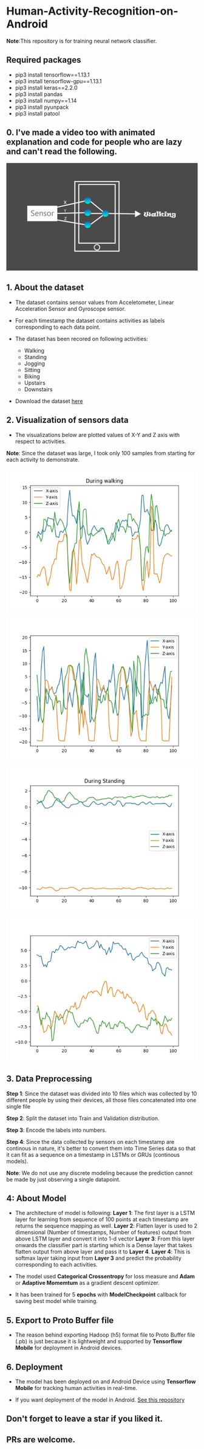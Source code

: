 # Human-Activity-Recognition-on-Android

__Note__:This repository is for training neural network classifier.

## Required packages

* pip3 install tensorflow==1.13.1
* pip3 install tensorflow-gpu==1.13.1
* pip3 install keras==2.2.0
* pip3 install pandas
* pip3 install numpy==1.14
* pip3 install pyunpack
* pip3 install patool

## 0. I've made a video too with animated explanation and code for people who are lazy and can't read the following.

[![yYoutube Video](https://github.com/developershutt/Human-Activity-Recognition-on-Android/blob/master/images/Thumbnail.png)](https://www.youtube.com/watch?v=_OJpKnFqUes)


## 1. About the dataset
* The dataset contains sensor values from Acceletometer, Linear Acceleration Sensor and Gyroscope sensor.
* For each timestamp the dataset contains activities as labels corresponding to each data point.
* The dataset has been recored on following activities: 
	* Walking
	* Standing
	* Jogging 
	* Sitting
	* Biking
	* Upstairs
	* Downstairs

* Download the dataset [here](https://www.utwente.nl/en/eemcs/ps/dataset-folder/sensors-activity-recognition-dataset-shoaib.rar)

## 2. Visualization of sensors data

* The visualizations below are plotted values of X-Y and Z axis with respect to activities.

__Note__: Since the dataset was large, I took only 100 samples from starting for each activity to demonstrate.

![during walking](https://github.com/developershutt/Human-Activity-Recognition-on-Android/blob/master/images/during_walking.jpg)

![during jogging](https://github.com/developershutt/Human-Activity-Recognition-on-Android/blob/master/images/during_jogging.jpg)

![during standing](https://github.com/developershutt/Human-Activity-Recognition-on-Android/blob/master/images/during_standing.jpg)

![during biking](https://github.com/developershutt/Human-Activity-Recognition-on-Android/blob/master/images/during_biking.jpg)

## 3. Data Preprocessing
	
__Step 1__: Since the dataset was divided into 10 files which was collected by 10 different people by using their devices, all those files concatenated into one single file

__Step 2__: Split the dataset into Train and Validation distribution.

__Step 3__: Encode the labels into numbers.

__Step 4__: Since the data collected by sensors on each timestamp are continous in nature, it's better to convert them into Time Series data so that it can fit as a sequence on a timestamp in LSTMs or GRUs (continous models). 

__Note__: We do not use any discrete modeling because the prediction cannot be made by just observing a single datapoint.

## 4: About Model
	
* The architecture of model is following:
__Layer 1__: The first layer is a LSTM layer for learning from sequence of 100 points at each timestamp are returns the sequence mapping as well.
__Layer 2__: Flatten layer is used to 2 dimensional (Number of timestamps, Number of features) output from above LSTM layer and convert it into 1-d vector
__Layer 3__: From this layer onwards the classifier part is starting which is a Dense layer that takes flatten output from above layer and pass it to __Layer 4__.
__Layer 4__: This is softmax layer taking input from __Layer 3__ and predict the probability corresponding to each activities.

* The model used __Categorical Crossentropy__ for loss measure and __Adam__ or __Adaptive Momemtum__ as a gradient descent optimizer.

* It has been trained for 5 __epochs__ with __ModelCheckpoint__ callback for saving best model while training.


## 5. Export to Proto Buffer file

* The reason behind exporting Hadoop (h5) format file to Proto Buffer file (.pb) is just because it is lightweight and supported by __Tensorflow Mobile__ for deployment in Android devices.

## 6. Deployment

* The model has been deployed on and Android Device using __Tensorflow Mobile__ for tracking human activities in real-time.

* If you want deployment of the model in Android. [See this repository](https://github.com/manish29071998/HAR_Android)

## Don't forget to leave a star if you liked it.
## PRs are welcome.